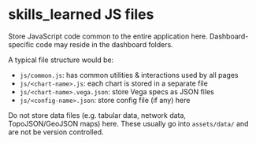 # skills_learned JS files

Store JavaScript code common to the entire application here.
Dashboard-specific code may reside in the dashboard folders.

A typical file structure would be:

- `js/common.js`: has common utilities & interactions used by all pages
- `js/<chart-name>.js`: each chart is stored in a separate file
- `js/<chart-name>.vega.json`: store Vega specs as JSON files
- `js/<config-name>.json`: store config file (if any) here

Do not store data files (e.g. tabular data, network data, TopoJSON/GeoJSON maps)
here. These usually go into `assets/data/` and are not be version controlled.
